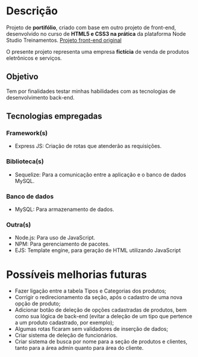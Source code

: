 # Descrição
Projeto de __portifólio__, criado com base em outro projeto de front-end,
desenvolvido no curso de __HTML5 e CSS3 na prática__ da plataforma Node Studio
Treinamentos.
[Projeto front-end original](https://github.com/HugoBrandao-Dev/html5-e-css3-na-pratica-node-studios)

O presente projeto representa uma empresa __fictícia__ de venda de produtos
eletrônicos e serviços.

## Objetivo
Tem por finalidades testar minhas habilidades com  as tecnologias de
desenvolvimento back-end.

## Tecnologias empregadas
### Framework(s)
* Express JS: Criação de rotas que atenderão as requisições.

### Biblioteca(s)
* Sequelize: Para a comunicação entre a aplicação e o banco de dados MySQL.

### Banco de dados
* MySQL: Para armazenamento de dados.

### Outra(s)
* Node.js: Para uso de JavaScript.
* NPM: Para gerenciamento de pacotes.
* EJS: Template engine, para geração de HTML utilizando JavaScript

# Possíveis melhorias futuras
* Fazer ligação entre a tabela Tipos e Categorias dos produtos;
* Corrigir o redirecionamento da seção, após o cadastro de uma nova opção de
produto;
* Adicionar botão de deleção de opções cadastradas de produtos, bem como sua
lógica de back-end (evitar a deleção de um tipo que pertence a um produto
cadastrado, por exemplo);
* Algumas rotas ficaram sem validadores de inserção de dados;
* Criar sistema de deleção de funcionários.
* Criar sistema de busca por nome para a seção de produtos e clientes, tanto para a área admin quanto para área do cliente.